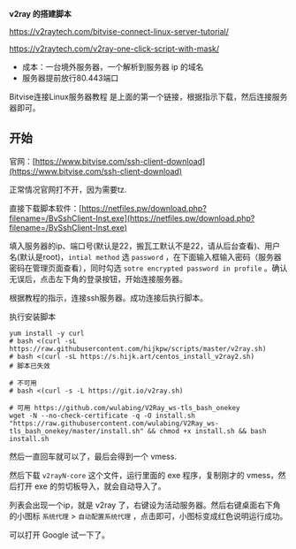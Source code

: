 **v2ray 的搭建脚本**

https://v2raytech.com/bitvise-connect-linux-server-tutorial/

https://v2raytech.com/v2ray-one-click-script-with-mask/


* 成本：一台境外服务器，一个解析到服务器 ip 的域名
* 服务器提前放行80.443端口

Bitvise连接Linux服务器教程 是上面的第一个链接，根据指示下载，然后连接服务器即可。

## 开始

官网：[https://www.bitvise.com/ssh-client-download](https://www.bitvise.com/ssh-client-download)

正常情况官网打不开，因为需要tz.

直接下载脚本软件：[https://netfiles.pw/download.php?filename=/BvSshClient-Inst.exe](https://netfiles.pw/download.php?filename=/BvSshClient-Inst.exe)

填入服务器的ip、端口号(默认是22，搬瓦工默认不是22，请从后台查看)、用户名(默认是root)，`intial method` 选 `password` ，在下面输入框输入密码（服务器密码在管理页面查看），同时勾选 `sotre encrypted password in profile` 。确认无误后，点击左下角的登录按钮，开始连接服务器。

根据教程的指示，连接ssh服务器。成功连接后执行脚本。

执行安装脚本
```shell
yum install -y curl
# bash <(curl -sL https://raw.githubusercontent.com/hijkpw/scripts/master/v2ray.sh)
# bash <(curl -sL https://s.hijk.art/centos_install_v2ray2.sh)
# 脚本已失效

# 不可用
# bash <(curl -s -L https://git.io/v2ray.sh)

# 可用 https://github.com/wulabing/V2Ray_ws-tls_bash_onekey
wget -N --no-check-certificate -q -O install.sh "https://raw.githubusercontent.com/wulabing/V2Ray_ws-tls_bash_onekey/master/install.sh" && chmod +x install.sh && bash install.sh
```



然后一直回车就可以了，最后会得到一个 vmess.

然后下载 `v2rayN-core` 这个文件，运行里面的 exe 程序，复制刚才的 vmess，然后打开 exe 的剪切板导入，就会自动导入了。

列表会出现一个ip，就是 v2ray 了，右键设为活动服务器。然后右键桌面右下角的小图标 `系统代理` > `自动配置系统代理` ，点击即可，小图标变成红色说明运行成功。

可以打开 Google 试一下了。

